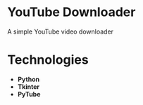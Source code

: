 # YouTube Downloader

A simple YouTube video downloader


# Technologies

- **Python**
- **Tkinter**
- **PyTube**
